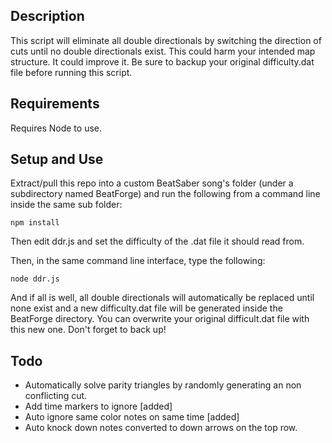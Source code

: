 ## Description

This script will eliminate all double directionals by switching the direction of cuts until no double directionals exist. This could harm your intended map structure. It could improve it. Be sure to backup your original difficulty.dat file before running this script.

## Requirements

Requires Node to use.

## Setup and Use

Extract/pull this repo into a custom BeatSaber song's folder (under a subdirectory named BeatForge) and run the following from a command line inside the same sub folder:

`npm install`

Then edit ddr.js and set the difficulty of the .dat file it should read from.

Then, in the same command line interface, type the following:

`node ddr.js`

And if all is well, all double directionals will automatically be replaced until none exist and a new difficulty.dat file will be generated inside the BeatForge directory. You can overwrite your original difficult.dat file with this new one. Don't forget to back up!


## Todo

* Automatically solve parity triangles by randomly generating an non conflicting cut.
* Add time markers to ignore [added]
* Auto ignore same color notes on same time [added]
* Auto knock down notes converted to down arrows on the top row.